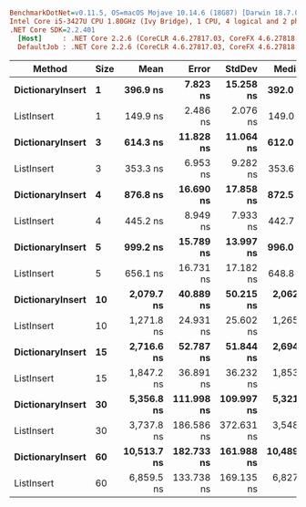 ``` ini

BenchmarkDotNet=v0.11.5, OS=macOS Mojave 10.14.6 (18G87) [Darwin 18.7.0]
Intel Core i5-3427U CPU 1.80GHz (Ivy Bridge), 1 CPU, 4 logical and 2 physical cores
.NET Core SDK=2.2.401
  [Host]     : .NET Core 2.2.6 (CoreCLR 4.6.27817.03, CoreFX 4.6.27818.02), 64bit RyuJIT
  DefaultJob : .NET Core 2.2.6 (CoreCLR 4.6.27817.03, CoreFX 4.6.27818.02), 64bit RyuJIT


```
|           Method | Size |        Mean |      Error |     StdDev |      Median | Rank |
|----------------- |----- |------------:|-----------:|-----------:|------------:|-----:|
| **DictionaryInsert** |    **1** |    **396.9 ns** |   **7.823 ns** |  **15.258 ns** |    **392.0 ns** |    **3** |
|       ListInsert |    1 |    149.9 ns |   2.486 ns |   2.076 ns |    149.0 ns |    1 |
| **DictionaryInsert** |    **3** |    **614.3 ns** |  **11.828 ns** |  **11.064 ns** |    **612.0 ns** |    **5** |
|       ListInsert |    3 |    353.3 ns |   6.953 ns |   9.282 ns |    353.6 ns |    2 |
| **DictionaryInsert** |    **4** |    **876.8 ns** |  **16.690 ns** |  **17.858 ns** |    **872.5 ns** |    **7** |
|       ListInsert |    4 |    445.2 ns |   8.949 ns |   7.933 ns |    442.7 ns |    4 |
| **DictionaryInsert** |    **5** |    **999.2 ns** |  **15.789 ns** |  **13.997 ns** |    **996.0 ns** |    **8** |
|       ListInsert |    5 |    656.1 ns |  16.731 ns |  17.182 ns |    648.8 ns |    6 |
| **DictionaryInsert** |   **10** |  **2,079.7 ns** |  **40.889 ns** |  **50.215 ns** |  **2,062.2 ns** |   **11** |
|       ListInsert |   10 |  1,271.8 ns |  24.931 ns |  25.602 ns |  1,265.7 ns |    9 |
| **DictionaryInsert** |   **15** |  **2,716.6 ns** |  **52.787 ns** |  **51.844 ns** |  **2,694.6 ns** |   **12** |
|       ListInsert |   15 |  1,847.2 ns |  36.891 ns |  36.232 ns |  1,853.5 ns |   10 |
| **DictionaryInsert** |   **30** |  **5,356.8 ns** | **111.998 ns** | **109.997 ns** |  **5,321.6 ns** |   **14** |
|       ListInsert |   30 |  3,737.8 ns | 186.586 ns | 372.631 ns |  3,548.5 ns |   13 |
| **DictionaryInsert** |   **60** | **10,513.7 ns** | **182.733 ns** | **161.988 ns** | **10,489.9 ns** |   **16** |
|       ListInsert |   60 |  6,859.5 ns | 133.738 ns | 169.135 ns |  6,827.8 ns |   15 |
